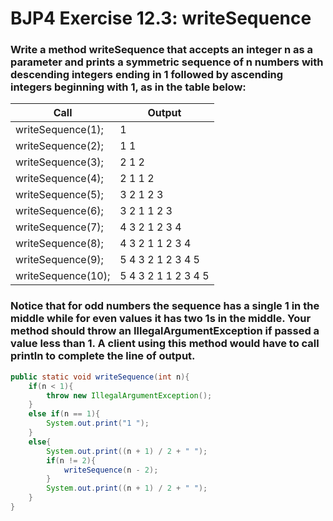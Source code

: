# BJP4 Exercise 12.3: writeSequence

### Write a method writeSequence that accepts an integer n as a parameter and prints a symmetric sequence of n numbers with descending integers ending in 1 followed by ascending integers beginning with 1, as in the table below: 

| Call              | Output              |
| ----------------- | ------------------- |
| writeSequence(1); | 1                   |
| writeSequence(2); | 1 1                 |
| writeSequence(3); | 2 1 2               |
| writeSequence(4); | 2 1 1 2             |
| writeSequence(5); | 3 2 1 2 3           |
| writeSequence(6); | 3 2 1 1 2 3         |
| writeSequence(7); | 4 3 2 1 2 3 4       |
| writeSequence(8); | 4 3 2 1 1 2 3 4     |
| writeSequence(9); | 5 4 3 2 1 2 3 4 5   |
| writeSequence(10);| 5 4 3 2 1 1 2 3 4 5 |
### Notice that for odd numbers the sequence has a single 1 in the middle while for even values it has two 1s in the middle. Your method should throw an IllegalArgumentException if passed a value less than 1. A client using this method would have to call println to complete the line of output.

```java
public static void writeSequence(int n){
    if(n < 1){
        throw new IllegalArgumentException();
    }
    else if(n == 1){
        System.out.print("1 ");
    }
    else{
        System.out.print((n + 1) / 2 + " ");
        if(n != 2){
            writeSequence(n - 2);
        }
        System.out.print((n + 1) / 2 + " ");
    }
}
```
